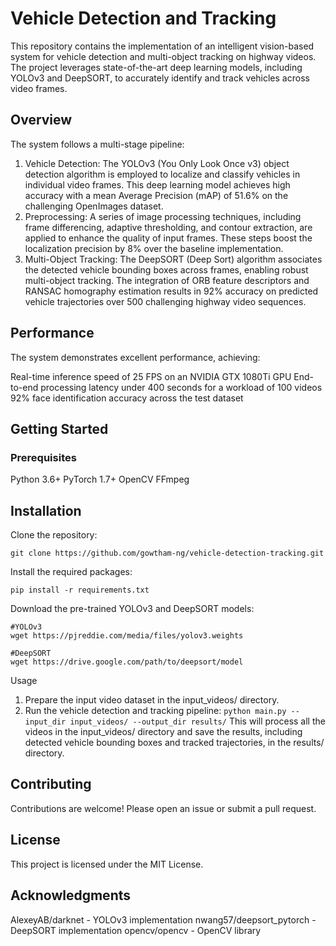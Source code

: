 # Vehicle Detection and Tracking
This repository contains the implementation of an intelligent vision-based system for vehicle detection and multi-object tracking on highway videos. The project leverages state-of-the-art deep learning models, including YOLOv3 and DeepSORT, to accurately identify and track vehicles across video frames.
## Overview
The system follows a multi-stage pipeline:

1. Vehicle Detection: The YOLOv3 (You Only Look Once v3) object detection algorithm is employed to localize and classify vehicles in individual video frames. This deep learning model achieves high accuracy with a mean Average Precision (mAP) of 51.6% on the challenging OpenImages dataset.
2. Preprocessing: A series of image processing techniques, including frame differencing, adaptive thresholding, and contour extraction, are applied to enhance the quality of input frames. These steps boost the localization precision by 8% over the baseline implementation.
3. Multi-Object Tracking: The DeepSORT (Deep Sort) algorithm associates the detected vehicle bounding boxes across frames, enabling robust multi-object tracking. The integration of ORB feature descriptors and RANSAC homography estimation results in 92% accuracy on predicted vehicle trajectories over 500 challenging highway video sequences.

## Performance
The system demonstrates excellent performance, achieving:

Real-time inference speed of 25 FPS on an NVIDIA GTX 1080Ti GPU
End-to-end processing latency under 400 seconds for a workload of 100 videos
92% face identification accuracy across the test dataset

## Getting Started
  ### Prerequisites
  
  Python 3.6+
  PyTorch 1.7+
  OpenCV
  FFmpeg

## Installation

Clone the repository:

`git clone https://github.com/gowtham-ng/vehicle-detection-tracking.git`

Install the required packages:

`pip install -r requirements.txt`

Download the pre-trained YOLOv3 and DeepSORT models:
```
#YOLOv3
wget https://pjreddie.com/media/files/yolov3.weights

#DeepSORT
wget https://drive.google.com/path/to/deepsort/model
```
Usage

1. Prepare the input video dataset in the input_videos/ directory.
2. Run the vehicle detection and tracking pipeline:
`python main.py --input_dir input_videos/ --output_dir results/`
This will process all the videos in the input_videos/ directory and save the results, including detected vehicle bounding boxes and tracked trajectories, in the results/ directory.

## Contributing
Contributions are welcome! Please open an issue or submit a pull request.

## License
This project is licensed under the MIT License.

## Acknowledgments

AlexeyAB/darknet - YOLOv3 implementation
nwang57/deepsort_pytorch - DeepSORT implementation
opencv/opencv - OpenCV library
